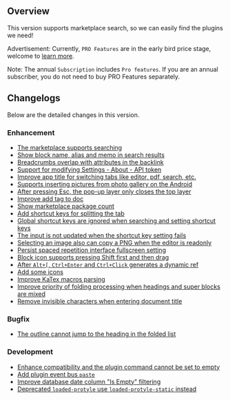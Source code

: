 ## Overview

This version supports marketplace search, so we can easily find the plugins we need!

Advertisement: Currently, `PRO Features` are in the early bird price stage, welcome to [learn more](https://b3log.org/siyuan/en/pricing.html).

Note: The annual `Subscription` includes `Pro features`. If you are an annual subscriber, you do not need to buy PRO Features separately.

## Changelogs

Below are the detailed changes in this version.

### Enhancement

* [The marketplace supports searching](https://github.com/siyuan-note/siyuan/issues/8173)
* [Show block name, alias and memo in search results](https://github.com/siyuan-note/siyuan/issues/9430)
* [Breadcrumbs overlap with attributes in the backlink](https://github.com/siyuan-note/siyuan/issues/9445)
* [Support for modifying Settings - About - API token](https://github.com/siyuan-note/siyuan/issues/9448)
* [Improve app title for switching tabs like editor, pdf, search, etc.](https://github.com/siyuan-note/siyuan/issues/9450)
* [Supports inserting pictures from photo gallery on the Android](https://github.com/siyuan-note/siyuan/issues/9455)
* [After pressing Esc, the pop-up layer only closes the top layer](https://github.com/siyuan-note/siyuan/issues/9456)
* [Improve add tag to doc](https://github.com/siyuan-note/siyuan/issues/9462)
* [Show marketplace package count](https://github.com/siyuan-note/siyuan/issues/9467)
* [Add shortcut keys for splitting the tab](https://github.com/siyuan-note/siyuan/issues/9470)
* [Global shortcut keys are ignored when searching and setting shortcut keys](https://github.com/siyuan-note/siyuan/issues/9474)
* [The input is not updated when the shortcut key setting fails](https://github.com/siyuan-note/siyuan/issues/9475)
* [Selecting an image also can copy a PNG when the editor is readonly](https://github.com/siyuan-note/siyuan/issues/9476)
* [Persist spaced repetition interface fullscreen setting](https://github.com/siyuan-note/siyuan/issues/9477)
* [Block icon supports pressing Shift first and then drag](https://github.com/siyuan-note/siyuan/issues/9479)
* [After `Alt+[`, `Ctrl+Enter` and `Ctrl+Click` generates a dynamic ref](https://github.com/siyuan-note/siyuan/issues/9480)
* [Add some icons](https://github.com/siyuan-note/siyuan/issues/9481)
* [Improve KaTex macros parsing](https://github.com/siyuan-note/siyuan/issues/9485)
* [Improve priority of folding processing when headings and super blocks are mixed](https://github.com/siyuan-note/siyuan/issues/9488)
* [Remove invisible characters when entering document title](https://github.com/siyuan-note/siyuan/issues/9493)

### Bugfix

* [The outline cannot jump to the heading in the folded list](https://github.com/siyuan-note/siyuan/issues/9469)

### Development

* [Enhance compatibility and the plugin command cannot be set to empty](https://github.com/siyuan-note/siyuan/issues/9231)
* [Add plugin event bus `paste`](https://github.com/siyuan-note/siyuan/issues/9452)
* [Improve database date column "Is Empty" filtering](https://github.com/siyuan-note/siyuan/issues/9463)
* [Deprecated `loaded-protyle` use `loaded-protyle-static` instead](https://github.com/siyuan-note/siyuan/issues/9468)
